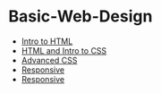 # Basic-Web-Design


<ul>
<li><a href="intro_to_html/index.html" target="_blank">Intro to HTML</a></li>
<li><a href="html5_intro_to_css/index.html" target="_blank">HTML and Intro to CSS</a></li>
<li><a href="adv_css/index.html" target="_blank">Advanced CSS</a></li>
<li><a href="responsive/index.html" target="_blank">Responsive</a></li>
<li><a href="final_project/index.html" target="_blank">Responsive</a></li>

</ul>
